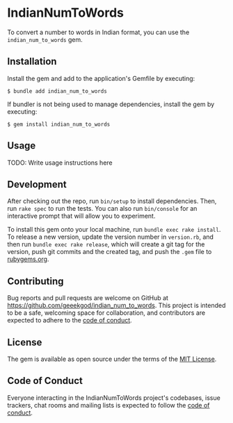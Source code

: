 # IndianNumToWords

To convert a number to words in Indian format, you can use the `indian_num_to_words` gem.

## Installation

Install the gem and add to the application's Gemfile by executing:

    $ bundle add indian_num_to_words

If bundler is not being used to manage dependencies, install the gem by executing:

    $ gem install indian_num_to_words

## Usage

TODO: Write usage instructions here

## Development

After checking out the repo, run `bin/setup` to install dependencies. Then, run `rake spec` to run the tests. You can also run `bin/console` for an interactive prompt that will allow you to experiment.

To install this gem onto your local machine, run `bundle exec rake install`. To release a new version, update the version number in `version.rb`, and then run `bundle exec rake release`, which will create a git tag for the version, push git commits and the created tag, and push the `.gem` file to [rubygems.org](https://rubygems.org).

## Contributing

Bug reports and pull requests are welcome on GitHub at https://github.com/geeekgod/indian_num_to_words. This project is intended to be a safe, welcoming space for collaboration, and contributors are expected to adhere to the [code of conduct](https://github.com/geeekgod/indian_num_to_words/blob/main/CODE_OF_CONDUCT.md).

## License

The gem is available as open source under the terms of the [MIT License](https://opensource.org/licenses/MIT).

## Code of Conduct

Everyone interacting in the IndianNumToWords project's codebases, issue trackers, chat rooms and mailing lists is expected to follow the [code of conduct](https://github.com/[USERNAME]/indian_num_to_words/blob/main/CODE_OF_CONDUCT.md).
